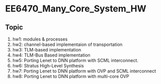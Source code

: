 # EE6470_Many_Core_System_HW
## Topic
1. hw1: modules & processes
2. hw2: channel-based implementaion of transportation
3. hw3: TLM-based implementation
4. hw4: TLM-Bus Based implementation
5. hw5: Porting Lenet to DNN platform with SCML interconnect.
6. hw6: Stratus High-Level Synthesis
7. hw7: Porting Lenet to DNN platform with OVP and SCML interconnect
8. hw8: Porting Lenet to DNN platform with multi-core OVP